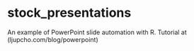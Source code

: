 # stock_presentations
An example of PowerPoint slide automation with R. Tutorial at (ljupcho.com/blog/powerpoint)
